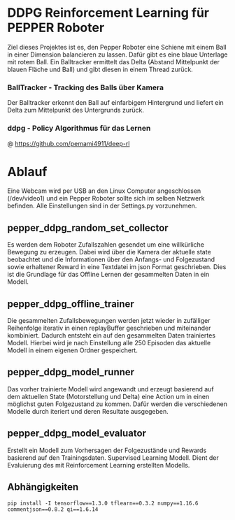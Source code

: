 # DDPG Reinforcement Learning für PEPPER Roboter
Ziel dieses Projektes ist es, den Pepper Roboter eine Schiene mit einem Ball in einer Dimension balancieren zu lassen.
Dafür gibt es eine blaue Unterlage mit rotem Ball. Ein Balltracker ermittelt das Delta (Abstand Mittelpunkt der blauen Fläche
und Ball) und gibt diesen in einem Thread zurück.

### BallTracker - Tracking des Balls über Kamera
Der Balltracker erkennt den Ball auf einfarbigem Hintergrund und liefert ein Delta zum Mittelpunkt des Untergrunds zurück.
### ddpg - Policy Algorithmus für das Lernen 
@ https://github.com/pemami4911/deep-rl

# Ablauf
Eine Webcam wird per USB an den Linux Computer angeschlossen (/dev/video1) und ein Pepper Roboter sollte sich im selben
Netzwerk befinden. Alle Einstellungen sind in der Settings.py vorzunehmen.

## pepper_ddpg_random_set_collector
Es werden dem Roboter Zufallszahlen gesendet um eine willkürliche Bewegung zu erzeugen. Dabei wird über die Kamera der aktuelle state
beobachtet und die Informationen über den Anfangs- und Folgezustand sowie erhaltener Reward in eine Textdatei im json Format geschrieben.
Dies ist die Grundlage für das Offline Lernen der gesammelten Daten in ein Modell.

## pepper_ddpg_offline_trainer
Die gesammelten Zufallsbewegungen werden jetzt wieder in zufälliger Reihenfolge iterativ in einen replayBuffer geschrieben und miteinander kombiniert.
Dadurch entsteht ein auf den gesammelten Daten trainiertes Modell. Hierbei wird je nach Einstellung alle 250 Episoden das aktuelle Modell in einem eigenen Ordner gespeichert.

## pepper_ddpg_model_runner
Das vorher trainierte Modell wird angewandt und erzeugt basierend auf dem aktuellen State (Motorstellung und Delta) eine Action
um in einen möglichst guten Folgezustand zu kommen. Dafür werden die verschiedenen Modelle durch iteriert und deren Resultate ausgegeben.

## pepper_ddpg_model_evaluator
Erstellt ein Modell zum Vorhersagen der Folgezustände und Rewards basierend auf den Trainingsdaten. Supervised Learning Modell.
Dient der Evaluierung des mit Reinforcement Learning erstellten Modells.

## Abhängigkeiten
`pip install -I tensorflow==1.3.0 tflearn==0.3.2 numpy==1.16.6 commentjson==0.8.2 qi==1.6.14`

